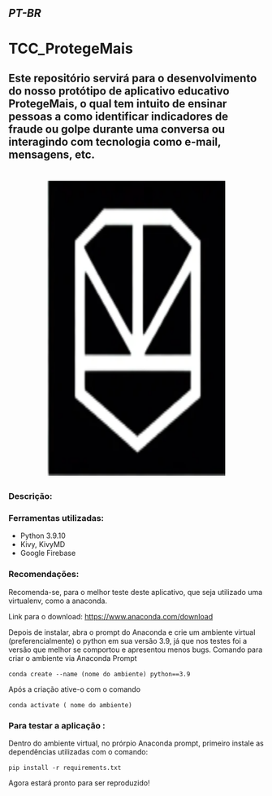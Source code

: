 ## *PT-BR*

# TCC_ProtegeMais
## Este repositório servirá para o desenvolvimento do nosso protótipo de aplicativo educativo ProtegeMais, o qual tem intuito de ensinar pessoas a como identificar indicadores de fraude ou golpe  durante uma conversa ou interagindo com tecnologia como e-mail, mensagens, etc.

<h1 align="center">
   <img 
         width="350"
         height="580"
         src= "images/logo.png" 
   >    
</h1>
   
 
### Descrição:

### Ferramentas utilizadas: 
- Python 3.9.10
- Kivy, KivyMD
- Google Firebase


### Recomendações:

Recomenda-se, para o melhor teste deste aplicativo, que seja utilizado uma virtualenv, como a anaconda.

Link para o download: https://www.anaconda.com/download

Depois de instalar, abra o prompt do  Anaconda e crie um ambiente virtual (preferencialmente) o python em sua versão 3.9, já que nos testes foi a versão que melhor se comportou e apresentou menos bugs.
Comando para criar o ambiente via Anaconda Prompt
~~~
conda create --name (nome do ambiente) python==3.9
~~~

Após a criação ative-o com o comando

~~~
conda activate ( nome do ambiente)
~~~

### Para testar a aplicação :
Dentro do ambiente virtual, no prórpio Anaconda prompt, primeiro instale as dependências utilizadas com o comando: 
~~~
pip install -r requirements.txt
~~~
Agora estará pronto para ser reproduzido!
